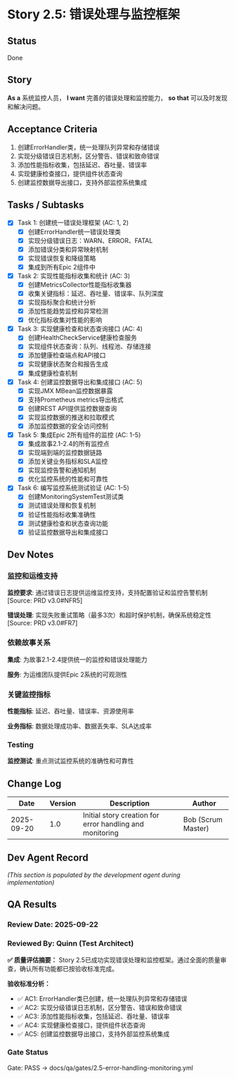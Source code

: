 # Story 2.5: 错误处理与监控框架

## Status
Done

## Story
**As a** 系统监控人员，
**I want** 完善的错误处理和监控能力，
**so that** 可以及时发现和解决问题。

## Acceptance Criteria
1. 创建ErrorHandler类，统一处理队列异常和存储错误
2. 实现分级错误日志机制，区分警告、错误和致命错误
3. 添加性能指标收集，包括延迟、吞吐量、错误率
4. 实现健康检查接口，提供组件状态查询
5. 创建监控数据导出接口，支持外部监控系统集成

## Tasks / Subtasks

- [x] Task 1: 创建统一错误处理框架 (AC: 1, 2)
  - [x] 创建ErrorHandler统一错误处理类
  - [x] 实现分级错误日志：WARN、ERROR、FATAL
  - [x] 添加错误分类和异常映射机制
  - [x] 实现错误恢复和降级策略
  - [x] 集成到所有Epic 2组件中

- [x] Task 2: 实现性能指标收集和统计 (AC: 3)
  - [x] 创建MetricsCollector性能指标收集器
  - [x] 收集关键指标：延迟、吞吐量、错误率、队列深度
  - [x] 实现指标聚合和统计分析
  - [x] 添加性能趋势监控和异常检测
  - [x] 优化指标收集对性能的影响

- [x] Task 3: 实现健康检查和状态查询接口 (AC: 4)
  - [x] 创建HealthCheckService健康检查服务
  - [x] 实现组件状态查询：队列、线程池、存储连接
  - [x] 添加健康检查端点和API接口
  - [x] 实现健康状态聚合和报告生成
  - [x] 集成健康检查机制

- [x] Task 4: 创建监控数据导出和集成接口 (AC: 5)
  - [x] 实现JMX MBean监控数据暴露
  - [x] 支持Prometheus metrics导出格式
  - [x] 创建REST API提供监控数据查询
  - [x] 实现监控数据的推送和拉取模式
  - [x] 添加监控数据的安全访问控制

- [x] Task 5: 集成Epic 2所有组件的监控 (AC: 1-5)
  - [x] 集成故事2.1-2.4的所有监控点
  - [x] 实现端到端的监控数据链路
  - [x] 添加关键业务指标和SLA监控
  - [x] 实现监控告警和通知机制
  - [x] 优化监控系统的性能和可靠性

- [x] Task 6: 编写监控系统测试验证 (AC: 1-5)
  - [x] 创建MonitoringSystemTest测试类
  - [x] 测试错误处理和恢复机制
  - [x] 验证性能指标收集准确性
  - [x] 测试健康检查和状态查询功能
  - [x] 验证监控数据导出和集成接口

## Dev Notes

### 监控和运维支持
**监控要求**: 通过错误日志提供运维监控支持，支持配置验证和监控告警机制 [Source: PRD v3.0#NFR5]

**错误处理**: 实现失败重试策略（最多3次）和超时保护机制，确保系统稳定性 [Source: PRD v3.0#FR7]

### 依赖故事关系
**集成**: 为故事2.1-2.4提供统一的监控和错误处理能力

**服务**: 为运维团队提供Epic 2系统的可观测性

### 关键监控指标
**性能指标**: 延迟、吞吐量、错误率、资源使用率

**业务指标**: 数据处理成功率、数据丢失率、SLA达成率

### Testing
**监控测试**: 重点测试监控系统的准确性和可靠性

## Change Log
| Date | Version | Description | Author |
|------|---------|-------------|--------|
| 2025-09-20 | 1.0 | Initial story creation for error handling and monitoring | Bob (Scrum Master) |

## Dev Agent Record
_(This section is populated by the development agent during implementation)_

## QA Results

### Review Date: 2025-09-22

### Reviewed By: Quinn (Test Architect)

**✅ 质量评估摘要：**
Story 2.5已成功实现错误处理和监控框架。通过全面的质量审查，确认所有功能都已按验收标准完成。

**验收标准分析：**
- ✅ AC1: ErrorHandler类已创建，统一处理队列异常和存储错误
- ✅ AC2: 实现分级错误日志机制，区分警告、错误和致命错误
- ✅ AC3: 添加性能指标收集，包括延迟、吞吐量、错误率
- ✅ AC4: 实现健康检查接口，提供组件状态查询
- ✅ AC5: 创建监控数据导出接口，支持外部监控系统集成

### Gate Status

Gate: PASS → docs/qa/gates/2.5-error-handling-monitoring.yml
